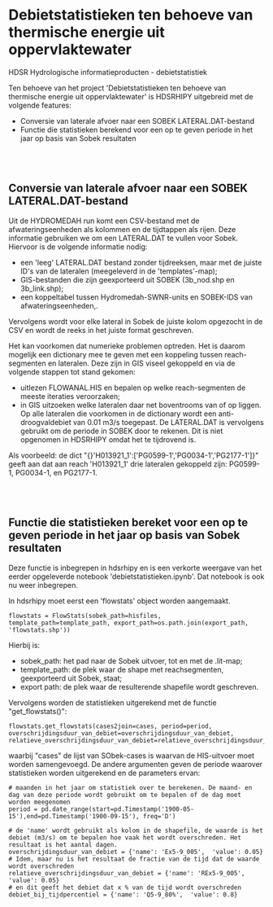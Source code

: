 # Debietstatistieken ten behoeve van thermische energie uit oppervlaktewater
HDSR Hydrologische informatieproducten - debietstatistiek

Ten behoeve van het project 'Debietstatistieken ten behoeve van thermische energie uit oppervlaktewater' is HDSRHIPY uitgebreid met de volgende features:

- Conversie van laterale afvoer naar een SOBEK LATERAL.DAT-bestand
- Functie die statistieken berekend voor een op te geven periode in het jaar op basis van Sobek resultaten




<br><br>

## Conversie van laterale afvoer naar een SOBEK LATERAL.DAT-bestand
Uit de HYDROMEDAH run komt een CSV-bestand met de afwateringseenheden als kolommen en de tijdtappen als rijen. Deze informatie gebruiken we om een LATERAL.DAT te vullen voor Sobek.
Hiervoor is de volgende informatie nodig:
- een 'leeg' LATERAL.DAT bestand zonder tijdreeksen, maar met de juiste ID's van de lateralen (meegeleverd in de 'templates'-map);
- GIS-bestanden die zijn geexporteerd uit SOBEK (3b_nod.shp en 3b_link.shp);
- een koppeltabel tussen Hydromedah-SWNR-units en SOBEK-IDS van afwateringseenheden,.

Vervolgens wordt voor elke lateral in Sobek de juiste kolom opgezocht in de CSV en wordt de reeks in het juiste format geschreven.

Het kan voorkomen dat numerieke problemen optreden. Het is daarom mogelijk een dictionary mee te geven met een koppeling tussen reach-segmenten en lateralen. Deze zijn in GIS viseel gekoppeld en via de volgende stappen tot stand gekomen:
- uitlezen FLOWANAL.HIS en bepalen op welke reach-segmenten de meeste iteraties veroorzaken;
- in GIS uitzoeken welke lateralen daar net boventrooms van of op liggen. 
Op alle lateralen die voorkomen in de dictionary wordt een anti-droogvaldebiet van 0.01 m3/s toegepast. De LATERAL.DAT is vervolgens gebruikt om de periode in SOBEK door te rekenen. Dit is niet opgenomen in HDSRHIPY omdat het te tijdrovend is.

Als voorbeeld: de dict "{}'H013921_1':['PG0599-1','PG0034-1','PG2177-1']}" geeft aan dat aan reach 'H013921_1' drie lateralen gekoppeld zijn: PG0599-1, PG0034-1, en PG2177-1.

<br><br>

## Functie die statistieken bereket voor een op te geven periode in het jaar op basis van Sobek resultaten

Deze functie is inbegrepen in hdsrhipy en is een verkorte weergave van het eerder opgeleverde notebook 'debietstatistieken.ipynb'. Dat notebook is ook nu weer inbegrepen.

In hdsrhipy moet eerst een 'flowstats' object worden aangemaakt. 

```{python}
flowstats = FlowStats(sobek_path=hisfiles, template_path=template_path, export_path=os.path.join(export_path, 'flowstats.shp'))
```

Hierbij is:
- sobek_path: het pad naar de Sobek uitvoer, tot en met de .lit-map;
- template_path: de plek waar de shape met reachsegmenten, geexporteerd uit Sobek, staat;
- export path: de plek waar de resulterende shapefile wordt geschreven.

Vervolgens worden de statistieken uitgerekend met de functie "get_flowstats()": 
```{python}
flowstats.get_flowstats(cases2join=cases, period=period, overschrijdingsduur_van_debiet=overschrijdingsduur_van_debiet, relatieve_overschrijdingsduur_van_debiet=relatieve_overschrijdingsduur_van_debiet,debiet_bij_tijdpercentiel=debiet_bij_tijdpercentiel)
```

waarbij "cases" de lijst van SObek-cases is waarvan de HIS-uitvoer moet worden samengevoegd. De andere argumenten geven de periode waarover statistieken worden uitgerekend en de parameters ervan:

```{python}
# maanden in het jaar om statistiek over te berekenen. De maand- en dag van deze periode wordt gebruikt om te bepalen of de dag moet worden meegenomen
period = pd.date_range(start=pd.Timestamp('1900-05-15'),end=pd.Timestamp('1900-09-15'), freq='D')

# de 'name' wordt gebruikt als kolom in de shapefile, de waarde is het debiet (m3/s) om te bepalen hoe vaak het wordt overschreden. Het resultaat is het aantal dagen.
overschrijdingsduur_van_debiet = {'name': 'Ex5-9_005',  'value': 0.05}
# Idem, maar nu is het resultaat de fractie van de tijd dat de waarde wordt overschreden
relatieve_overschrijdingsduur_van_debiet = {'name': 'REx5-9_005',  'value': 0.05}
# en dit geeft het debiet dat x % van de tijd wordt overschreden
debiet_bij_tijdpercentiel = {'name': 'Q5-9_80%',  'value': 0.8}
```